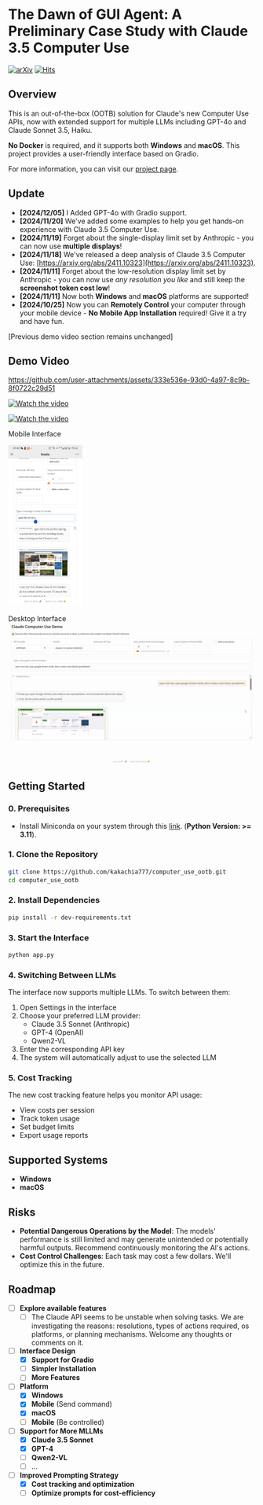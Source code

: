 ﻿# The Dawn of GUI Agent: A Preliminary Case Study with Claude 3.5 Computer Use

[![arXiv](https://img.shields.io/badge/Arxiv-2411.10323-b31b1b.svg?logo=arXiv)](https://arxiv.org/abs/2411.10323)
[![Hits](https://hits.seeyoufarm.com/api/count/incr/badge.svg?url=https%3A%2F%2Fgithub.com%2Fkakachia777%2Fcomputer_use_ootb&count_bg=%2379C83D&title_bg=%23555555&icon=&icon_color=%23E7E7E7&title=hits&edge_flat=false)](https://hits.seeyoufarm.com/api/count/incr/badge.svg?url=https%3A%2F%2Fgithub.com%2Fkakachia777%2Fcomputer_use_ootb)

## Overview
This is an out-of-the-box (OOTB) solution for Claude's new Computer Use APIs, now with extended support for multiple LLMs including GPT-4o and Claude Sonnet 3.5, Haiku.

**No Docker** is required, and it supports both **Windows** and **macOS**. This project provides a user-friendly interface based on Gradio.

For more information, you can visit our [project page](https://computer-use-ootb.github.io).

## Update
- **[2024/12/05]** I Added GPT-4o with Gradio support.
- **[2024/11/20]** We've added some examples to help you get hands-on experience with Claude 3.5 Computer Use.
- **[2024/11/19]** Forget about the single-display limit set by Anthropic - you can now use **multiple displays**!
- **[2024/11/18]** We've released a deep analysis of Claude 3.5 Computer Use: [https://arxiv.org/abs/2411.10323](https://arxiv.org/abs/2411.10323).
- **[2024/11/11]** Forget about the low-resolution display limit set by Anthropic - you can now use *any resolution you like* and still keep the **screenshot token cost low**!
- **[2024/11/11]** Now both **Windows** and **macOS** platforms are supported!
- **[2024/10/25]** Now you can **Remotely Control** your computer through your mobile device - **No Mobile App Installation** required! Give it a try and have fun.

[Previous demo video section remains unchanged]


## Demo Video

https://github.com/user-attachments/assets/333e536e-93d0-4a97-8c9b-8f0722c29d51

[![Watch the video](https://img.youtube.com/vi/Ychd-t24HZw/maxresdefault.jpg)](https://youtu.be/Ychd-t24HZw)

[![Watch the video](https://img.youtube.com/vi/cvgPBazxLFM/maxresdefault.jpg)](https://youtu.be/cvgPBazxLFM)

Mobile Interface

<img src="./assets/gradio_mobile.jpg" alt="gradio_interface" width="30%">

Desktop Interface
![gradio_interface](./assets/gradio_interface.png)

## Getting Started

### 0. Prerequisites
- Install Miniconda on your system through this [link](https://www.anaconda.com/download). (**Python Version: >= 3.11**).

### 1. Clone the Repository
```bash
git clone https://github.com/kakachia777/computer_use_ootb.git
cd computer_use_ootb
```

### 2. Install Dependencies
```bash
pip install -r dev-requirements.txt
```

### 3. Start the Interface
```bash
python app.py
```

### 4. Switching Between LLMs
The interface now supports multiple LLMs. To switch between them:

1. Open Settings in the interface
2. Choose your preferred LLM provider:
   - Claude 3.5 Sonnet (Anthropic)
   - GPT-4 (OpenAI)
   - Qwen2-VL
3. Enter the corresponding API key
4. The system will automatically adjust to use the selected LLM

### 5. Cost Tracking
The new cost tracking feature helps you monitor API usage:
- View costs per session
- Track token usage
- Set budget limits
- Export usage reports

## Supported Systems
- **Windows**
- **macOS**

## Risks
- **Potential Dangerous Operations by the Model**: The models' performance is still limited and may generate unintended or potentially harmful outputs. Recommend continuously monitoring the AI's actions. 
- **Cost Control Challenges**: Each task may cost a few dollars. We'll optimize this in the future.

## Roadmap
- [ ] **Explore available features**
  - [ ] The Claude API seems to be unstable when solving tasks. We are investigating the reasons: resolutions, types of actions required, os platforms, or planning mechanisms. Welcome any thoughts or comments on it.
- [ ] **Interface Design**
  - [x] **Support for Gradio**
  - [ ] **Simpler Installation**
  - [ ] **More Features**
- [ ] **Platform**
  - [x] **Windows** 
  - [x] **Mobile** (Send command)
  - [x] **macOS**
  - [ ] **Mobile** (Be controlled)
- [ ] **Support for More MLLMs**
  - [x] **Claude 3.5 Sonnet**
  - [x] **GPT-4**
  - [ ] **Qwen2-VL**
  - [ ] ...
- [ ] **Improved Prompting Strategy**
  - [x] **Cost tracking and optimization**
  - [ ] **Optimize prompts for cost-efficiency**
